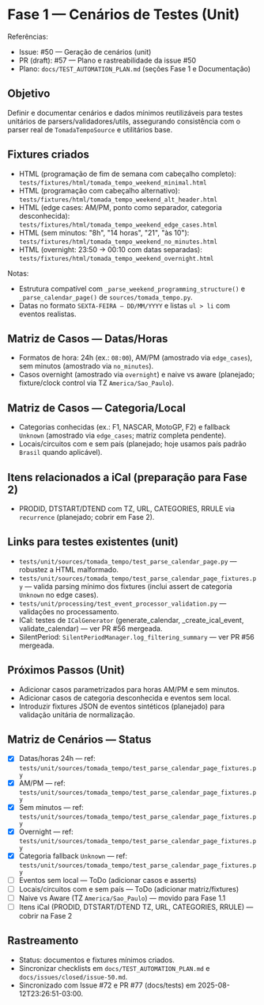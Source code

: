 # Fase 1 — Cenários de Testes (Unit)

Referências:
- Issue: #50 — Geração de cenários (unit)
- PR (draft): #57 — Plano e rastreabilidade da issue #50
- Plano: `docs/TEST_AUTOMATION_PLAN.md` (seções Fase 1 e Documentação)

## Objetivo
Definir e documentar cenários e dados mínimos reutilizáveis para testes unitários de parsers/validadores/utils, assegurando consistência com o parser real de `TomadaTempoSource` e utilitários base.

## Fixtures criados
- HTML (programação de fim de semana com cabeçalho completo): `tests/fixtures/html/tomada_tempo_weekend_minimal.html`
- HTML (programação com cabeçalho alternativo): `tests/fixtures/html/tomada_tempo_weekend_alt_header.html`
- HTML (edge cases: AM/PM, ponto como separador, categoria desconhecida): `tests/fixtures/html/tomada_tempo_weekend_edge_cases.html`
 - HTML (sem minutos: "8h", "14 horas", "21", "às 10"): `tests/fixtures/html/tomada_tempo_weekend_no_minutes.html`
 - HTML (overnight: 23:50 → 00:10 com datas separadas): `tests/fixtures/html/tomada_tempo_weekend_overnight.html`

Notas:
- Estrutura compatível com `_parse_weekend_programming_structure()` e `_parse_calendar_page()` de `sources/tomada_tempo.py`.
- Datas no formato `SEXTA-FEIRA – DD/MM/YYYY` e listas `ul > li` com eventos realistas.

## Matriz de Casos — Datas/Horas
- Formatos de hora: 24h (ex.: `08:00`), AM/PM (amostrado via `edge_cases`), sem minutos (amostrado via `no_minutes`).
- Casos overnight (amostrado via `overnight`) e naive vs aware (planejado; fixture/clock control via TZ `America/Sao_Paulo`).

## Matriz de Casos — Categoria/Local
- Categorias conhecidas (ex.: F1, NASCAR, MotoGP, F2) e fallback `Unknown` (amostrado via `edge_cases`; matriz completa pendente).
- Locais/circuitos com e sem país (planejado; hoje usamos país padrão `Brasil` quando aplicável).

## Itens relacionados a iCal (preparação para Fase 2)
- PRODID, DTSTART/DTEND com TZ, URL, CATEGORIES, RRULE via `recurrence` (planejado; cobrir em Fase 2).

## Links para testes existentes (unit)
- `tests/unit/sources/tomada_tempo/test_parse_calendar_page.py` — robustez a HTML malformado.
- `tests/unit/sources/tomada_tempo/test_parse_calendar_page_fixtures.py` — valida parsing mínimo dos fixtures (inclui assert de categoria `Unknown` no edge cases).
- `tests/unit/processing/test_event_processor_validation.py` — validações no processamento.
- ICal: testes de `ICalGenerator` (generate_calendar, _create_ical_event, validate_calendar) — ver PR #56 mergeada.
- SilentPeriod: `SilentPeriodManager.log_filtering_summary` — ver PR #56 mergeada.

## Próximos Passos (Unit)
- Adicionar casos parametrizados para horas AM/PM e sem minutos.
- Adicionar casos de categoria desconhecida e eventos sem local.
 - Introduzir fixtures JSON de eventos sintéticos (planejado) para validação unitária de normalização.

## Matriz de Cenários — Status
- [x] Datas/horas 24h — ref: `tests/unit/sources/tomada_tempo/test_parse_calendar_page_fixtures.py`
- [x] AM/PM — ref: `tests/unit/sources/tomada_tempo/test_parse_calendar_page_fixtures.py`
- [x] Sem minutos — ref: `tests/unit/sources/tomada_tempo/test_parse_calendar_page_fixtures.py`
- [x] Overnight — ref: `tests/unit/sources/tomada_tempo/test_parse_calendar_page_fixtures.py`
- [x] Categoria fallback `Unknown` — ref: `tests/unit/sources/tomada_tempo/test_parse_calendar_page_fixtures.py`
- [ ] Eventos sem local — ToDo (adicionar casos e asserts)
- [ ] Locais/circuitos com e sem país — ToDo (adicionar matriz/fixtures)
- [ ] Naive vs Aware (TZ `America/Sao_Paulo`) — movido para Fase 1.1
- [ ] Itens iCal (PRODID, DTSTART/DTEND TZ, URL, CATEGORIES, RRULE) — cobrir na Fase 2

## Rastreamento
 - Status: documentos e fixtures mínimos criados.
 - Sincronizar checklists em `docs/TEST_AUTOMATION_PLAN.md` e `docs/issues/closed/issue-50.md`.
  - Sincronizado com Issue #72 e PR #77 (docs/tests) em 2025-08-12T23:26:51-03:00.
